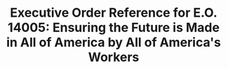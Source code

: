 ---
title: "Executive Order Reference for E.O. 14005: Ensuring the Future is Made in All of America by All of America's Workers"
description: Resources related to the most recent Buy America E.O.
permalink: /exec-order-americas-workers
type: link
filters: p-filter govwide-it-category-management for-program-managers
---